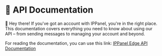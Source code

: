 # 📌 API Documentation

👋 Hey there! If you've got an account with IPPanel, you're in the right place.
This documentation covers everything you need to know about using our API – from sending messages to managing your
account and beyond.

For reading the documentation, you can use this link: [IPPanel Edge API Documentation](https://ippanelcom.github.io/Edge-Document/)